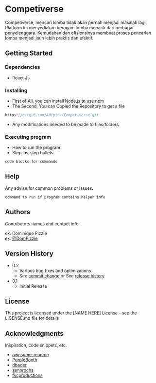 # Competiverse

Competiverse, mencari lomba tidak akan pernah menjadi masalah lagi. Platform ini menyediakan beragam lomba menarik dari
berbagai penyelenggara. Kemudahan dan efisiensinya membuat proses pencarian lomba menjadi jauh lebih praktis dan efektif.

## Getting Started

### Dependencies

- React Js

### Installing

- First of All, you can install Node.js to use npm
- The Second, You can Copied the Repository to get a file

```javascript
https://github.com/Adiptra/Competiverse.git
```
- Any modifications needed to be made to files/folders

### Executing program

- How to run the program
- Step-by-step bullets

```
code blocks for commands
```

## Help

Any advise for common problems or issues.

```
command to run if program contains helper info
```

## Authors

Contributors names and contact info

ex. Dominique Pizzie  
ex. [@DomPizzie](https://twitter.com/dompizzie)

## Version History

- 0.2
  - Various bug fixes and optimizations
  - See [commit change]() or See [release history]()
- 0.1
  - Initial Release

## License

This project is licensed under the [NAME HERE] License - see the LICENSE.md file for details

## Acknowledgments

Inspiration, code snippets, etc.

- [awesome-readme](https://github.com/matiassingers/awesome-readme)
- [PurpleBooth](https://gist.github.com/PurpleBooth/109311bb0361f32d87a2)
- [dbader](https://github.com/dbader/readme-template)
- [zenorocha](https://gist.github.com/zenorocha/4526327)
- [fvcproductions](https://gist.github.com/fvcproductions/1bfc2d4aecb01a834b46)

